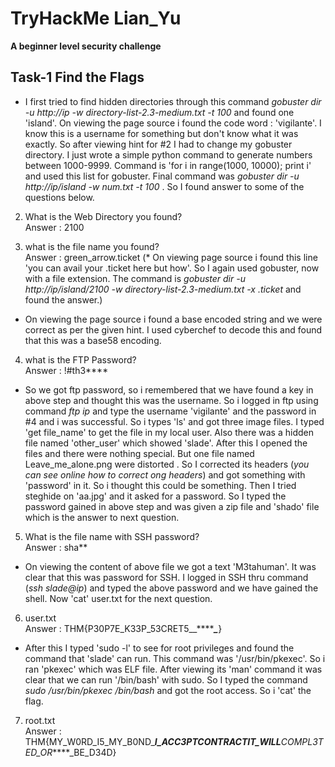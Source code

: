 # TryHackMe Lian_Yu
**A beginner level security challenge**

## Task-1 Find the Flags

* I first tried to find hidden directories through this command *gobuster dir -u http://ip -w directory-list-2.3-medium.txt -t 100* and found one 'island'. On viewing the page source i found the code word : 'vigilante'. I know this is a username for something but don't know what it was exactly. So after viewing hint for #2 I had to change my gobuster directory. I just wrote a simple python command to generate numbers between 1000-9999. Command is 'for i in range(1000, 10000); print i' and used this list for gobuster. Final command was *gobuster dir -u http://ip/island -w num.txt -t 100* . So I found answer to some of the questions below.

2. What is the Web Directory you found?<br>
Answer : 2100 

3. what is the file name you found?<br>
Answer : green_arrow.ticket (* On viewing page source i found this line 'you can avail your .ticket here but how'. So I again used gobuster, now with a file extension. The command is *gobuster dir -u http://ip/island/2100 -w directory-list-2.3-medium.txt -x .ticket* and found the answer.) 

* On viewing the page source i found a base encoded string and we were correct as per the given hint. I used cyberchef to decode this and found that this was a base58 encoding.

4. what is the FTP Password?<br>
Answer : !#th3****

* So we got ftp password, so i remembered that we have found a key in above step and thought this was the username. So i logged in ftp using command *ftp ip* and type the username 'vigilante' and the password in #4 and i was successful. So i types 'ls' and got three image files. I typed 'get file_name' to get the file in my local user. Also there was a hidden file named 'other_user' which showed 'slade'. After this I opened the files and there were nothing special. But one file named Leave_me_alone.png were distorted . So I corrected its headers (*you can see online how to correct ong headers*) and got something with 'password' in it. So i thought this could be something. Then I tried steghide on 'aa.jpg' and it asked for a password. So I typed the password gained in above step and was given a zip file and 'shado' file which is the answer to next question.

5. What is the file name with SSH password?<br>
Answer : sha**

* On viewing the content of above file we got a text 'M3tahuman'. It was clear that this was password for SSH. I logged in SSH thru command (*ssh slade@ip*) and typed the above password and we have gained the shell. Now 'cat' user.txt for the next question.

6. user.txt<br>
Answer : THM{P30P7E_K33P_53CRET5__*********_*****}

* After this I typed 'sudo -l' to see for root privileges and found the command that 'slade' can run. This command was '/usr/bin/pkexec'. So i ran 'pkexec' which was ELF file. After viewing its 'man' command it was clear that we can run '/bin/bash' with sudo. So I typed the command *sudo /usr/bin/pkexec /bin/bash* and got the root access. So i 'cat' the flag.

7. root.txt<br>
Answer : THM{MY_W0RD_I5_MY_B0ND_**_I_ACC3PT_****_CONTRACT_****_IT_WILL_**_COMPL3TED_OR_****_BE_D34D}